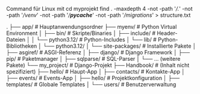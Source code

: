 Command für Linux mit cd myprojekt
find . -maxdepth 4 -not -path '*/\.*' -not -path '*/venv*' -not -path '*/__pycache__*' -not -path '*/migrations*' > structure.txt


.
├── app/                          # Hauptanwendungsordner
├── myenv/                        # Python Virtual Environment
│   ├── bin/                      # Skripte/Binaries
│   ├── include/                  # Header-Dateien
│   │   └── python3.12/           # Python-Includes
│   └── lib/                      # Python-Bibliotheken
│       └── python3.12/
│           └── site-packages/    # Installierte Pakete
│               ├── asgiref/      # ASGI-Referenz
│               ├── django/       # Django Framework
│               ├── pip/          # Paketmanager
│               ├── sqlparse/     # SQL-Parser
│               └── ... (weitere Pakete)
└── my_project/                   # Django-Projekt
    ├── Handbook/                 # (Inhalt nicht spezifiziert)
    ├── hello/                    # Haupt-App
    │   ├── contacts/            # Kontakte-App
    │   ├── events/              # Events-App
    │   ├── hello/               # Projektkonfiguration
    │   ├── templates/           # Globale Templates
    │   └── users/               # Benutzerverwaltung